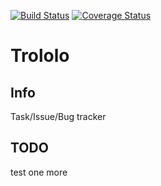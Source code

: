 [![Build Status](https://travis-ci.org/xmig/trololo.svg?branch=production)](https://travis-ci.org/xmig/trololo) [![Coverage Status](https://coveralls.io/repos/github/xmig/trololo/badge.svg?branch=production)](https://coveralls.io/github/xmig/trololo?branch=production)
# Trololo  

## Info
Task/Issue/Bug tracker

## TODO
test one more
